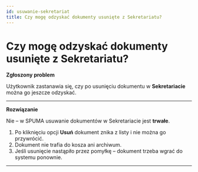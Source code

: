 ```yaml
---
id: usuwanie-sekretariat
title: Czy mogę odzyskać dokumenty usunięte z Sekretariatu?
---
```


# Czy mogę odzyskać dokumenty usunięte z Sekretariatu?  

**Zgłoszony problem**  

Użytkownik zastanawia się, czy po usunięciu dokumentu w **Sekretariacie** można go jeszcze odzyskać.  

---

**Rozwiązanie**  

Nie – w SPUMA usuwanie dokumentów w Sekretariacie jest **trwałe**.  

1. Po kliknięciu opcji **Usuń** dokument znika z listy i nie można go przywrócić.  
2. Dokument nie trafia do kosza ani archiwum.  
3. Jeśli usunięcie nastąpiło przez pomyłkę – dokument trzeba wgrać do systemu ponownie.  

---  

